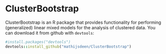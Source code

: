 # ClusterBootstrap

ClusterBootstrap is an R package that provides functionality for performing (generalized) linear mixed models for the analysis of clustered data. You can download it from github with `devtools`:

```ruby
#install.packages("devtools")
devtools::install_github("mathijsdeen/ClusterBootstrap")
```
